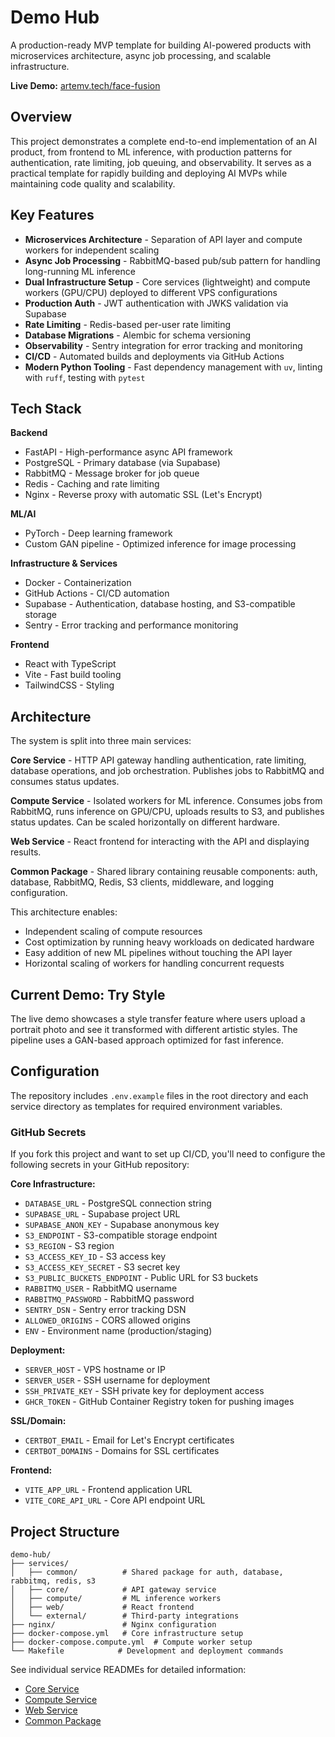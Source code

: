 # Demo Hub

A production-ready MVP template for building AI-powered products with microservices architecture, async job processing, and scalable infrastructure.

**Live Demo:** [artemv.tech/face-fusion](https://artemv.tech/face-fusion)

## Overview

This project demonstrates a complete end-to-end implementation of an AI product, from frontend to ML inference, with production patterns for authentication, rate limiting, job queuing, and observability. It serves as a practical template for rapidly building and deploying AI MVPs while maintaining code quality and scalability.

## Key Features

- **Microservices Architecture** - Separation of API layer and compute workers for independent scaling
- **Async Job Processing** - RabbitMQ-based pub/sub pattern for handling long-running ML inference
- **Dual Infrastructure Setup** - Core services (lightweight) and compute workers (GPU/CPU) deployed to different VPS configurations
- **Production Auth** - JWT authentication with JWKS validation via Supabase
- **Rate Limiting** - Redis-based per-user rate limiting
- **Database Migrations** - Alembic for schema versioning
- **Observability** - Sentry integration for error tracking and monitoring
- **CI/CD** - Automated builds and deployments via GitHub Actions
- **Modern Python Tooling** - Fast dependency management with `uv`, linting with `ruff`, testing with `pytest`

## Tech Stack

**Backend**
- FastAPI - High-performance async API framework
- PostgreSQL - Primary database (via Supabase)
- RabbitMQ - Message broker for job queue
- Redis - Caching and rate limiting
- Nginx - Reverse proxy with automatic SSL (Let's Encrypt)

**ML/AI**
- PyTorch - Deep learning framework
- Custom GAN pipeline - Optimized inference for image processing

**Infrastructure & Services**
- Docker - Containerization
- GitHub Actions - CI/CD automation
- Supabase - Authentication, database hosting, and S3-compatible storage
- Sentry - Error tracking and performance monitoring

**Frontend**
- React with TypeScript
- Vite - Fast build tooling
- TailwindCSS - Styling

## Architecture

The system is split into three main services:

**Core Service** - HTTP API gateway handling authentication, rate limiting, database operations, and job orchestration. Publishes jobs to RabbitMQ and consumes status updates.

**Compute Service** - Isolated workers for ML inference. Consumes jobs from RabbitMQ, runs inference on GPU/CPU, uploads results to S3, and publishes status updates. Can be scaled horizontally on different hardware.

**Web Service** - React frontend for interacting with the API and displaying results.

**Common Package** - Shared library containing reusable components: auth, database, RabbitMQ, Redis, S3 clients, middleware, and logging configuration.

This architecture enables:
- Independent scaling of compute resources
- Cost optimization by running heavy workloads on dedicated hardware
- Easy addition of new ML pipelines without touching the API layer
- Horizontal scaling of workers for handling concurrent requests

## Current Demo: Try Style

The live demo showcases a style transfer feature where users upload a portrait photo and see it transformed with different artistic styles. The pipeline uses a GAN-based approach optimized for fast inference.

## Configuration

The repository includes `.env.example` files in the root directory and each service directory as templates for required environment variables.

### GitHub Secrets

If you fork this project and want to set up CI/CD, you'll need to configure the following secrets in your GitHub repository:

**Core Infrastructure:**
- `DATABASE_URL` - PostgreSQL connection string
- `SUPABASE_URL` - Supabase project URL
- `SUPABASE_ANON_KEY` - Supabase anonymous key
- `S3_ENDPOINT` - S3-compatible storage endpoint
- `S3_REGION` - S3 region
- `S3_ACCESS_KEY_ID` - S3 access key
- `S3_ACCESS_KEY_SECRET` - S3 secret key
- `S3_PUBLIC_BUCKETS_ENDPOINT` - Public URL for S3 buckets
- `RABBITMQ_USER` - RabbitMQ username
- `RABBITMQ_PASSWORD` - RabbitMQ password
- `SENTRY_DSN` - Sentry error tracking DSN
- `ALLOWED_ORIGINS` - CORS allowed origins
- `ENV` - Environment name (production/staging)

**Deployment:**
- `SERVER_HOST` - VPS hostname or IP
- `SERVER_USER` - SSH username for deployment
- `SSH_PRIVATE_KEY` - SSH private key for deployment access
- `GHCR_TOKEN` - GitHub Container Registry token for pushing images

**SSL/Domain:**
- `CERTBOT_EMAIL` - Email for Let's Encrypt certificates
- `CERTBOT_DOMAINS` - Domains for SSL certificates

**Frontend:**
- `VITE_APP_URL` - Frontend application URL
- `VITE_CORE_API_URL` - Core API endpoint URL

## Project Structure

```
demo-hub/
├── services/
│   ├── common/          # Shared package for auth, database, rabbitmq, redis, s3
│   ├── core/            # API gateway service
│   ├── compute/         # ML inference workers
│   ├── web/             # React frontend
│   └── external/        # Third-party integrations
├── nginx/               # Nginx configuration
├── docker-compose.yml   # Core infrastructure setup
├── docker-compose.compute.yml  # Compute worker setup
└── Makefile            # Development and deployment commands
```

See individual service READMEs for detailed information:
- [Core Service](services/core/README.md)
- [Compute Service](services/compute/README.md)
- [Web Service](services/web/README.md)
- [Common Package](services/common/README.md)
